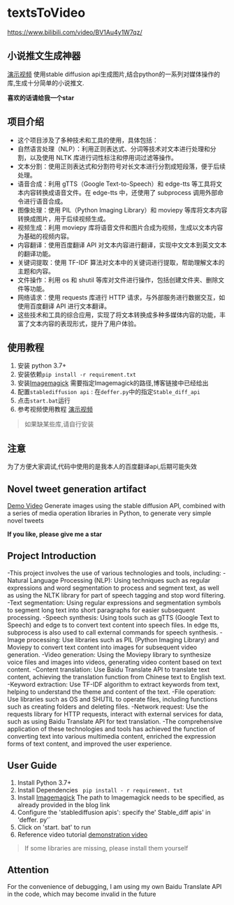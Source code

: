 # textsToVideo


https://www.bilibili.com/video/BV1Au4y1W7qz/


## 小说推文生成神器


[演示视频](https://www.bilibili.com/video/BV1Au4y1W7qz/)
使用stable diffusion api生成图片,结合python的一系列对媒体操作的库,生成十分简单的小说推文.

**喜欢的话请给我一个star**




## 项目介绍

- 这个项目涉及了多种技术和工具的使用，具体包括：
- 自然语言处理（NLP）：利用正则表达式、分词等技术对文本进行处理和分割，以及使用 NLTK 库进行词性标注和停用词过滤等操作。
- 文本分割：使用正则表达式和分割符号对长文本进行分割成短段落，便于后续处理。
- 语音合成：利用 gTTS（Google Text-to-Speech）和 edge-tts 等工具将文本内容转换成语音文件。在 edge-tts 中，还使用了 subprocess 调用外部命令进行语音合成。
- 图像处理：使用 PIL（Python Imaging Library）和 moviepy 等库将文本内容转换成图片，用于后续视频生成。
- 视频生成：利用 moviepy 库将语音文件和图片合成为视频，生成以文本内容为基础的视频内容。
- 内容翻译：使用百度翻译 API 对文本内容进行翻译，实现中文文本到英文文本的翻译功能。
- 关键词提取：使用 TF-IDF 算法对文本中的关键词进行提取，帮助理解文本的主题和内容。
- 文件操作：利用 os 和 shutil 等库对文件进行操作，包括创建文件夹、删除文件等功能。
- 网络请求：使用 requests 库进行 HTTP 请求，与外部服务进行数据交互，如使用百度翻译 API 进行文本翻译。
- 这些技术和工具的综合应用，实现了将文本转换成多种多媒体内容的功能，丰富了文本内容的表现形式，提升了用户体验。




## 使用教程

1. 安装 python 3.7+
2. 安装依赖`pip install -r requirement.txt`
3. 安装[Imagemagick](https://blog.csdn.net/popboy29/article/details/135587838)
	需要指定Imagemagick的路径,博客链接中已经给出
4. 配置`stablediffusion api` : 在`deffer.py`中的指定`Stable_diff_api`
5. 点击`start.bat`运行
6. 参考视频使用教程 [演示视频](https://www.bilibili.com/video/BV1Au4y1W7qz/)

> 如果缺某些库,请自行安装



## 注意

为了方便大家调试,代码中使用的是我本人的百度翻译api,后期可能失效






## Novel tweet generation artifact


[Demo Video](https://www.bilibili.com/video/BV1Au4y1W7qz/)
Generate images using the stable diffusion API, combined with a series of media operation libraries in Python, to generate very simple novel tweets

**If you like, please give me a star**




## Project Introduction

-This project involves the use of various technologies and tools, including:
-Natural Language Processing (NLP): Using techniques such as regular expressions and word segmentation to process and segment text, as well as using the NLTK library for part of speech tagging and stop word filtering.
-Text segmentation: Using regular expressions and segmentation symbols to segment long text into short paragraphs for easier subsequent processing.
-Speech synthesis: Using tools such as gTTS (Google Text to Speech) and edge ts to convert text content into speech files. In edge tts, subprocess is also used to call external commands for speech synthesis.
-Image processing: Use libraries such as PIL (Python Imaging Library) and Moviepy to convert text content into images for subsequent video generation.
-Video generation: Using the Moviepy library to synthesize voice files and images into videos, generating video content based on text content.
-Content translation: Use Baidu Translate API to translate text content, achieving the translation function from Chinese text to English text.
-Keyword extraction: Use TF-IDF algorithm to extract keywords from text, helping to understand the theme and content of the text.
-File operation: Use libraries such as OS and SHUTIL to operate files, including functions such as creating folders and deleting files.
-Network request: Use the requests library for HTTP requests, interact with external services for data, such as using Baidu Translate API for text translation.
-The comprehensive application of these technologies and tools has achieved the function of converting text into various multimedia content, enriched the expression forms of text content, and improved the user experience.




## User Guide

1. Install Python 3.7+
2. Install Dependencies ` pip install - r requirement. txt`
3. Install [Imagemagick](https://blog.csdn.net/popboy29/article/details/135587838)
	The path to Imagemagick needs to be specified, as already provided in the blog link
4. Configure the 'stablediffusion apis': specify the' Stable_diff apis' in 'deffer. py'`
5. Click on 'start. bat' to run
6. Reference video tutorial [demonstration video](https://www.bilibili.com/video/BV1Au4y1W7qz/)

> If some libraries are missing, please install them yourself



## Attention

For the convenience of debugging, I am using my own Baidu Translate API in the code, which may become invalid in the future

